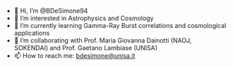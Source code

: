 - 👋 Hi, I’m @BDeSimone94
- 👀 I’m interested in Astrophysics and Cosmology
- 🌱 I’m currently learning Gamma-Ray Burst correlations and cosmological applications
- 💞️ I’m collaborating with Prof. Maria Giovanna Dainotti (NAOJ, SOKENDAI) and Prof. Gaetano Lambiase (UNISA)
- 📫 How to reach me: bdesimone@unisa.it

<!---
BDeSimone94/BDeSimone94 is a ✨ special ✨ repository because its `README.md` (this file) appears on your GitHub profile.
You can click the Preview link to take a look at your changes.
--->
